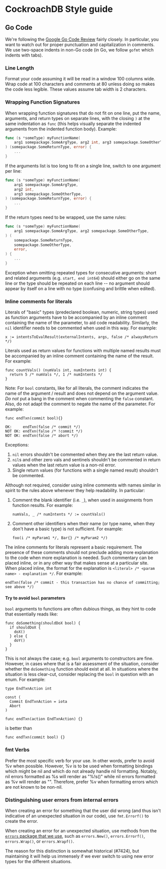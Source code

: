 # CockroachDB Style guide

## Go Code
We're following the
[Google Go Code Review](https://code.google.com/p/go-wiki/wiki/CodeReviewComments)
fairly closely. In particular, you want to watch out for proper
punctuation and capitalization in comments. We use two-space indents
in non-Go code (in Go, we follow `gofmt` which indents with
tabs).

### Line Length
Format your code assuming it will be read in a window 100 columns wide.
Wrap code at 100 characters and comments at 80 unless doing so makes the
code less legible. These values assume tab width is 2 characters.

### Wrapping Function Signatures
When wrapping function signatures that do not fit on one line,
put the name, arguments, and return types on separate lines, with the closing `)`
at the same indentation as `func` (this helps visually separate the indented
arguments from the indented function body). Example:
```go
func (s *someType) myFunctionName(
    arg1 somepackage.SomeArgType, arg2 int, arg3 somepackage.SomeOtherType,
) (somepackage.SomeReturnType, error) {
    ...
}
```

If the arguments list is too long to fit on a single line, switch to one
argument per line:
```go
func (s *someType) myFunctionName(
    arg1 somepackage.SomeArgType,
    arg2 int,
    arg3 somepackage.SomeOtherType,
) (somepackage.SomeReturnType, error) {
    ...
}
```

If the return types need to be wrapped, use the same rules:
```go
func (s *someType) myFunctionName(
    arg1 somepackage.SomeArgType, arg2 somepackage.SomeOtherType,
) (
    somepackage.SomeReturnType,
    somepackage.SomeOtherType,
    error,
) {
    ...
}
```

Exception when omitting repeated types for consecutive arguments:
short and related arguments (e.g. `start, end int64`) should either go on the same line
or the type should be repeated on each line -- no argument should appear by itself
on a line with no type (confusing and brittle when edited).

### Inline comments for literals

Literals of "basic" types (predeclared boolean, numeric, string types) used as
function arguments have to be accompanied by an inline comment containing the
name of the parameter, to aid code readability. Similarly, the `nil` identifier
needs to be commented when used in this way.
For example:

```
x := intentsToEvalResult(externalIntents, args, false /* alwaysReturn */)
```

Literals used as return values for functions with multiple named results must be
accompanied by an inline comment containing the name of the result. For example:

```
func countVals() (numVals int, numIntents int) {
  return 5 /* numVals */, 1 /* numIntents */
}
```

Note: For `bool` constants, like for all literals, the comment indicates the
name of the argument / result and does not depend on the argument value. *Do
not* put a bang in the comment when commenting the `false` constant. Also, do
not adapt the comment to negate the name of the parameter. For example:
```
func endTxn(commit bool){}

OK:     endTxn(false /* commit */)
NOT OK: endTxn(false /* !commit */)
NOT OK: endTxn(false /* abort */)
```

Exceptions:
1. `nil` errors shouldn't be commented when they are the last return value.
2. `nil`s and other zero vals and sentinels shouldn't be commented in return
   values when the last return value is a non-nil error.
3. Single return values (for functions with a single named result) shouldn't be
   commented.


Although  not required, consider using inline comments with names similar in
spirit to the rules above whenever they help readability. In particular:
1. Comment the blank identifier (i.e. `_`), when used in assignments from function results. For example:

   ```
   numVals, _ /* numIntents */ := countVals()
   ```

2. Comment other identifiers when their name (or type name, when they don't have
   a basic type) is not sufficient. For example:

    ```
    foo(i /* myParam1 */, Bar{} /* myParam2 */)
    ```

The inline comments for literals represent a basic requirement. The presence of
these comments should not preclude adding more explanation to the code when more
explanation is needed. Such commentary can be placed inline, or in any other
way that makes sense at a particular site. When placed inline, the format for
the explanation is `<literal> /* <param name> - explanation */`. For example:
```
endTxn(false /* commit - this transaction has no chance of committing; see above */)
```

#### Try to avoid `bool` parameters

`bool` arguments to functions are often dubious things, as they hint to code that
essentially reads like:
```
func doSomething(shouldDoX bool) {
  if shouldDoX {
    doX()
  } else {
    doY()
  }
}
```

This is not always the case; e.g. `bool` arguments to constructors are fine.
However, in cases where that is a fair assessment of the situation, consider
whether the `doSomething` function should exist at all. In situations where the
situation is less clear-cut, consider replacing the `bool` in question with an
enum. For example:
```
type EndTxnAction int

const (
  Commit EndTxnAction = iota
  Abort
)

func endTxn(action EndTxnAction) {}
```
is better than
```
func endTxn(commit bool) {}
```

### fmt Verbs

Prefer the most specific verb for your use. In other words, prefer to avoid %v
when possible. However, %v is to be used when formatting bindings which might
be nil and which do not already handle nil formatting. Notably, nil errors
formatted as %s will render as "%!s(<nil>)" while nil errors formatted as %v
will render as "<nil>". Therefore, prefer %v when formatting errors which are
not known to be non-nil.

### Distinguishing user errors from internal errors

When creating an error for something that the user did wrong (and thus isn't
indicative of an unexpected situation in our code), use `fmt.Errorf()` to create
the error.

When creating an error for an unexpected situation, use methods from the
[`errors` package that we use](https://github.com/pkg/errors), such as
`errors.New()`, `errors.Errorf()`, `errors.Wrap()`, or `errors.Wrapf()`.

The reason for this distinction is somewhat historical (#7424), but maintaining
it will help us immensely if we ever switch to using new error types for the
different situations.
